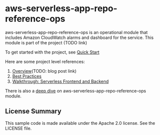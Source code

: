 # aws-serverless-app-repo-reference-ops
aws-serverless-app-repo-reference-ops is an operational module that includes Amazon CloudWatch alarms and dashboard for the service. This module is part of the project (TODO link)

To get started with the project, see [Quick Start](https://github.com/honglu/sar-prototype/wiki/Quick-Start)

Here are some project level references:
1. [Overview]()(TODO: blog post link)
1. [Best Practices](https://github.com/awslabs/aws-serverless-app-repo-reference-implementation/wiki/Best-Practices)
1. [Walkthrough: Serverless Frontend and Backend](https://github.com/awslabs/aws-serverless-app-repo-reference-implementation/wiki/Serverless-Frontend-and-Backend)

There is also a [deep dive](https://github.com/awslabs/aws-serverless-app-repo-reference-implementation/wiki/aws-serverless-app-repo-reference-ops-module) on aws-serverless-app-repo-reference-ops module.

## License Summary

This sample code is made available under the Apache 2.0 license. See the LICENSE file.
     
